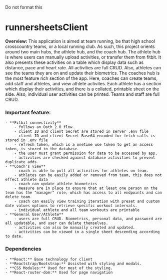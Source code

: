 <!--prettier-ignore-start-->
Do   not    format   this
# runnersheetsClient

**Overview:** This application is aimed at team running, be that high school crosscountry teams, or a local running club. As such, this project orients around two main hubs, the athlete hub, and the coach hub. The athlete hub is where users can manually upload activities, or transfer them from fitbit. It also presents these activities on a table which display data such as distance, pace and heart rate. All activities are full CRUD. Also, athletes can see the teams they are on and update their biometrics. The coaches hub is the most feature rich section of the app. Here, coaches can create teams, add staff and athletes, and view athlete activites. Each athlete has a section which display their activities, and there is a collated, printable sheet on the side. Also, individual user activities can be printed. Teams and staff are full CRUD. 

### Important feature:
    - **Fitbit connectivity**
        - follows an Oath 2.0 flow.
        - client ID and client Secret are stored in server .env file
        - client ID and client Secret Base64 encoded for fetch calls is stored in .env file
        - refresh token, which is a onetime use token to get an access token, is stored in the database. 
        - the user must grant permission for data to be accessed by app. 
        - activities are checked against database activities to prevent duplicate adds. 
    - **Coach's view**
        - coach is able to pull all activities for athletes on team. 
        - athletes can be easily added or removed from team, this does not effect athlete data
        - coach can update athlete biometrics
        - measure are in place to ensure that at least one person on the team has the "manager" role, which has access to all endpoints and can delete team. 
        - coach can easily view training iteration with preset and custom date values options to retrieve specific workout intervals.
        - individual athlete and all team workouts are printable
    - **General User/Athlete**
        - users are full CRUD. Biometrics, personal data, and password are all updatable, and user can delete themselves. 
        - activities can also be manually created and updated. 
        - activities can be viewed in a single sheet descending according to date. 

### Dependencies
    - **React:** Base technology for client
    - **Reactstrap/Bootstrap:** Assisted with styling and modals. 
    - **CSS Modules:** Used for most of the styling.
    - **React-router-dom:** Used for page navigation

<!--prettier-ignore-end-->
